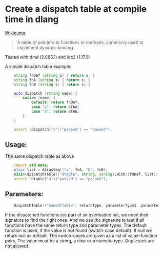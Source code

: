 # Create a dispatch table at compile time in dlang

[Wikiquote](https://en.wiktionary.org/wiki/dispatch_table)
> A table of pointers to functions or methods, commonly used to implement dynamic binding. 

Tested with dmd (2.085.1) and ldc2 (1.17.0)

A simple dispatch table example: 
```D
    string fnDef (string s) { return s; }
    string fnA (string s) { return s; }
    string fnB (string s) { return s; }

    auto dispatch (string name) {
        switch (name) {
            default: return fnDef;
            case "a": return &fnA;
            case "b": return &fnB;
        }
    }

    assert (dispatch("a")("passed") == "passed");
```

## Usage:

The same dispatch table as above
```D
    import std.meta;
    alias list = AliasSeq!("a", fnA, "b", fnB);
    mixin(dispatchTable!("dtable", string, string).With!(fnDef, list));
    assert (dtable("a")("passed") == "passed");
```

## Parameters:

```D
    dispatchTable!("nameOfTable", returnType, parameterType1, parameterType2, ...).With!(defaultFunction, value1, func1, value2, func2, ...)
```

If the dispatched functions are part of an overloaded set, we need their signature to find the right ones. And we use the signature to test if all functions have the same return type and parameter types.
The default function is used, if the value is not found (switch-case default). If null we return null as default.
The switch-cases are given as a list of value-function pairs. The value must be a string, a char or a numeric type. Duplicates are not allowed.
